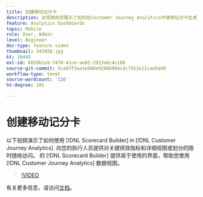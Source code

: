 ```yaml
---
title: 创建移动记分卡
description: 此视频向您展示了如何在Customer Journey Analytics中使用记分卡生成器创建移动记分卡。 向您的执行人员提供对关键绩效指标和详细视图或划分的随时随地访问。 记分卡生成器提供了一个易于使用的界面，可帮助您使用Customer Journey Analytics数据视图生成多渠道功能板。
feature: Analytics Dashboards
topic: Mobile
role: User, Admin
level: Beginner
doc-type: feature video
thumbnail: 343458.jpg
kt: 10445
exl-id: 602061a9-7470-41ce-ae92-2913e6c4c188
source-git-commit: 5ca07f3aa1e080e9288b094c4c7921e11cae5d40
workflow-type: tm+mt
source-wordcount: '116'
ht-degree: 18%

---
```


# 创建移动记分卡

以下视频演示了如何使用 [!DNL Scorecard Builder] in [!DNL Customer Journey Analytics]. 向您的执行人员提供对关键绩效指标和详细视图或划分的随时随地访问。 的 [!DNL Scorecard Builder] 提供易于使用的界面，帮助您使用 [!DNL Customer Journey Analytics] 数据视图。

>[!VIDEO](https://video.tv.adobe.com/v/343458/?quality=12&learn=on)

有关更多信息，请访问[文档](https://experienceleague.adobe.com/docs/analytics-platform/using/cja-dashboards/create-scorecard.html)。
